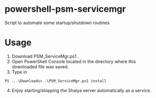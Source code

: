 # powershell-psm-servicemgr
Script to automate some startup/shutdown routines

# Usage
1. Download PSM_ServiceMgr.ps1 .
2. Open PowerShell Console located in the directory where this downloaded file was saved.
3. Type in 
```ps
PS ...\Downloads> .\PSM_ServiceMgr.ps1 install
```
4. Enjoy starting/stopping the Shaiya server automatically as a service.

